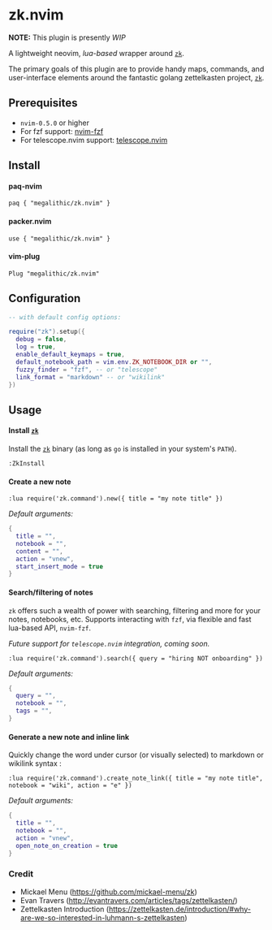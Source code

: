 # zk.nvim

**NOTE:** This plugin is presently _WIP_

A lightweight neovim, _lua-based_ wrapper around [`zk`](https://github.com/mickael-menu/zk).

The primary goals of this plugin are to provide handy maps, commands, and
user-interface elements around the fantastic golang zettelkasten project,
[`zk`](https://github.com/mickael-menu/zk).


## Prerequisites

* `nvim-0.5.0` or higher
* For fzf support: [nvim-fzf](https://github.com/vijaymarupudi/nvim-fzf)
* For telescope.nvim support: [telescope.nvim](https://github.com/nvim-telescope/telescope.nvim)

## Install

#### paq-nvim

`paq { "megalithic/zk.nvim" }`

#### packer.nvim

`use { "megalithic/zk.nvim" }`

#### vim-plug

`Plug "megalithic/zk.nvim"`


## Configuration


```lua
-- with default config options:

require("zk").setup({
  debug = false,
  log = true,
  enable_default_keymaps = true,
  default_notebook_path = vim.env.ZK_NOTEBOOK_DIR or "",
  fuzzy_finder = "fzf", -- or "telescope"
  link_format = "markdown" -- or "wikilink"
})
```


## Usage


#### Install [`zk`](https://github.com/mickael-menu/zk)

Install the [`zk`](https://github.com/mickael-menu/zk) binary (as long as `go` is installed in your system's `PATH`).

```viml
:ZkInstall
```

#### Create a new note

```viml
:lua require('zk.command').new({ title = "my note title" })
```

_Default arguments:_

```lua
{
  title = "",
  notebook = "",
  content = "",
  action = "vnew",
  start_insert_mode = true
}
```

#### Search/filtering of notes

`zk` offers such a wealth of power with searching, filtering and more for your
notes, notebooks, etc. Supports interacting with `fzf`, via flexible and fast
lua-based API, `nvim-fzf`. 

_Future support for `telescope.nvim` integration, coming soon._

```viml
:lua require('zk.command').search({ query = "hiring NOT onboarding" })
```

_Default arguments:_

```lua
{
  query = "",
  notebook = "",
  tags = "",
}
```

#### Generate a new note and inline link

Quickly change the word under cursor (or visually selected) to markdown or
wikilink syntax :

```viml
:lua require('zk.command').create_note_link({ title = "my note title", notebook = "wiki", action = "e" })
```

_Default arguments:_

```lua
{
  title = "",
  notebook = "",
  action = "vnew",
  open_note_on_creation = true
}
```

### Credit

- Mickael Menu (https://github.com/mickael-menu/zk)
- Evan Travers (http://evantravers.com/articles/tags/zettelkasten/)
- Zettelkasten Introduction (https://zettelkasten.de/introduction/#why-are-we-so-interested-in-luhmann-s-zettelkasten)
